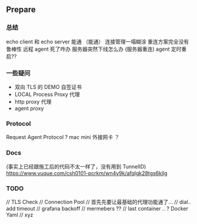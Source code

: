 ## Prepare

### 总结

echo client 和 echo server 能通 （能通）
连接管理一塌糊涂
重连方案完全没有鲁棒性
远程 agent 死了咋办
服务器突然下线怎么办 (服务器重连)
agent 定时重启??

### 一些疑问

- 双向 TLS 的 DEMO 自签证书
- LOCAL Process Proxy 代理
- http proxy 代理
- agent proxy

### Protocol

Request
Agent Protocol ?
mac mini 外接网卡 ？

### Docs

(事实上已经跟施工后的代码不太一样了，没有用到 TunnelID)
https://www.yuque.com/csh0101-pcrkm/wn4y9k/afqlgk28tgs6kilg

### TODO

// TLS Check
// Connection Pool
// 首先先要让最基础的代理功能通了...
// dial.. add timeout
// grafana backoff
// mermebers ??
// last container .. ? Docker Yaml
// xyz
